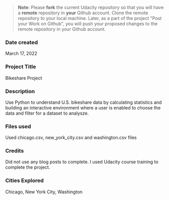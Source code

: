 >**Note**: Please **fork** the current Udacity repository so that you will have a **remote** repository in **your** Github account. Clone the remote repository to your local machine. Later, as a part of the project "Post your Work on Github", you will push your proposed changes to the remote repository in your Github account.

### Date created
March 17, 2022
### Project Title
Bikeshare Project
### Description
Use Python to understand U.S. bikeshare data by calculating statistics and building an interactive environment where a user is enabled to choose the data and filter for a dataset to analysze.

### Files used
Used chicago.csv, new_york_city.csv and washington.csv files

### Credits
Did not use any blog posts to complete. I used Udacity course training to complete the project.

### Cities Explored
Chicago, New York City, Washington
